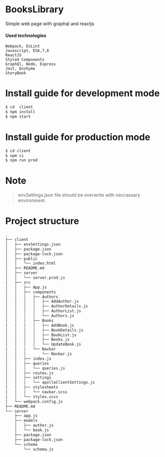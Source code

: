 # BooksLibrary
Simple web page with graphql and reactjs

#### Used technologies
``` 
Webpack, EsLint
Javascript, ES6,7,8
ReactJS
Styled Components
GraphQl, Node, Express
Jest, Enzhyme
StoryBook
```

# Install guide for development mode
```sh
$ cd  client
$ npm install
$ npm start
```

# Install guide for production mode
```sh
$ cd client
$ npm ci
$ npm run prod
```

# Note
> envSettings.json file should be overwrite with neccassary environment.


# Project structure
```sh
.
├── client
│   ├── envSettings.json
│   ├── package.json
│   ├── package-lock.json
│   ├── public
│   │   └── index.html
│   ├── README.md
│   ├── server
│   │   └── server.prod.js
│   ├── src
│   │   ├── App.js
│   │   ├── components
│   │   │   ├── Authors
│   │   │   │   ├── AddAuthor.js
│   │   │   │   ├── AuthorDetails.js
│   │   │   │   ├── AuthorList.js
│   │   │   │   └── Authors.js
│   │   │   ├── Books
│   │   │   │   ├── AddBook.js
│   │   │   │   ├── BookDetails.js
│   │   │   │   ├── BookList.js
│   │   │   │   ├── Books.js
│   │   │   │   └── UpdateBook.js
│   │   │   └── Navbar
│   │   │       └── Navbar.js
│   │   ├── index.js
│   │   ├── queries
│   │   │   └── queries.js
│   │   ├── routes.js
│   │   ├── settings
│   │   │   └── apolloClientSettings.js
│   │   ├── stylesheets
│   │   │   └── navbar.scss
│   │   └── styles.scss
│   └── webpack.config.js
├── README.md
└── server
    ├── app.js
    ├── models
    │   ├── author.js
    │   └── book.js
    ├── package.json
    ├── package-lock.json
    └── schema
        └── schema.js
```
